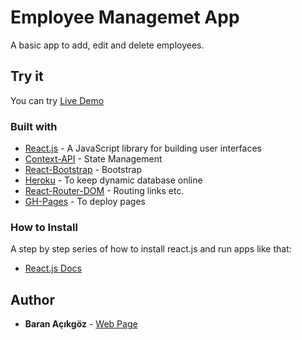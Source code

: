 # Employee Managemet App

A basic app to add, edit and delete employees.

## Try it

You can try [Live Demo](https://baranacikgoz.github.io/Employee-Management-App/)

### Built with

* [React.js](https://reactjs.org/) - A JavaScript library for building user interfaces
* [Context-API](https://reactjs.org/docs/context.html) - State Management
* [React-Bootstrap](https://react-bootstrap.github.io/) - Bootstrap
* [Heroku](https://www.heroku.com/) - To keep dynamic database online
* [React-Router-DOM](https://www.npmjs.com/package/react-router-dom) - Routing links etc.
* [GH-Pages](https://pages.github.com/) - To deploy pages

### How to Install

A step by step series of how to install react.js and run apps like that:
* [React.js Docs](https://reactjs.org/docs/getting-started.html)

## Author

* **Baran Açıkgöz** - [Web Page](https://baranacikgoz.github.io/)
